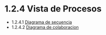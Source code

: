 # 1.2.4 Vista de Procesos

- 1.2.4.1 [Diagrama de secuencia]()
- 1.2.4.2 [Diagrama de colaboracion]()